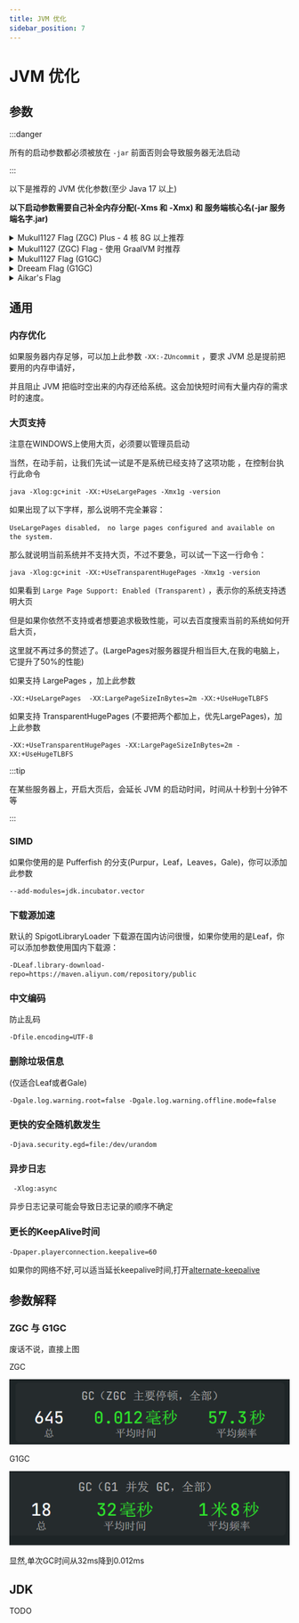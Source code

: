 ```yaml
---
title: JVM 优化
sidebar_position: 7
---
```


# JVM 优化

## 参数

:::danger

所有的启动参数都必须被放在 `-jar` 前面否则会导致服务器无法启动

:::

以下是推荐的 JVM 优化参数(至少 Java 17 以上)

**以下启动参数需要自己补全内存分配(-Xms 和 -Xmx) 和 服务端核心名(-jar 服务端名字.jar)**

<details>
  <summary>Mukul1127 Flag (ZGC) Plus - 4 核 8G 以上推荐</summary>

Mukul1127 Flag Plus 是现代的启动参数，使用 ZGC 作为垃圾回收，**注意:Mukul1127 Flag Plus至少需要 4c8g 以上环境才可以发挥出优势，更低配置请使用 Aikar flag plus**，Mukul1127 Flag Plus 需要 Java 17 以上!

```shell
java -XX:+UnlockExperimentalVMOptions -XX:+UnlockDiagnosticVMOptions -XX:+UseFMA -XX:+UseVectorCmov -XX:+UseNewLongLShift -XX:+UseFastStosb -XX:+SegmentedCodeCache -XX:+OptimizeStringConcat -XX:+DoEscapeAnalysis -XX:+OmitStackTraceInFastThrow -XX:+AlwaysActAsServerClassMachine -XX:+AlwaysPreTouch -XX:+DisableExplicitGC -XX:NmethodSweepActivity=1 -XX:ReservedCodeCacheSize=400M -XX:NonNMethodCodeHeapSize=12M -XX:ProfiledCodeHeapSize=194M -XX:NonProfiledCodeHeapSize=194M -XX:-DontCompileHugeMethods -XX:MaxNodeLimit=240000 -XX:NodeLimitFudgeFactor=8000 -XX:+UseVectorCmov -XX:+PerfDisableSharedMem -XX:+UseFastUnorderedTimeStamps -XX:+UseCriticalJavaThreadPriority -XX:ThreadPriorityPolicy=1 -XX:+UseZGC -XX:AllocatePrefetchStyle=1 -XX:-ZProactive
```

如果你使用Java 21 以上，你可以将`-XX:-ZProactive`换`-XX:+ZGenerational`，Java 22以上必须切换

</details>

<details>
  <summary>Mukul1127 (ZGC) Flag - 使用 GraalVM 时推荐</summary>

GraalVM Java 17+ 的参数，

```shell
java -XX:+UnlockExperimentalVMOptions -XX:+UnlockDiagnosticVMOptions -XX:+UseFMA -XX:+UseVectorCmov -XX:+UseNewLongLShift -XX:+UseFastStosb -XX:+SegmentedCodeCache -XX:+OptimizeStringConcat -XX:+DoEscapeAnalysis -XX:+OmitStackTraceInFastThrow -XX:+AlwaysActAsServerClassMachine -XX:+AlwaysPreTouch -XX:+DisableExplicitGC -XX:AllocatePrefetchStyle=3 -XX:NmethodSweepActivity=1 -XX:ReservedCodeCacheSize=400M -XX:NonNMethodCodeHeapSize=12M -XX:ProfiledCodeHeapSize=194M -XX:NonProfiledCodeHeapSize=194M -XX:-DontCompileHugeMethods -XX:+PerfDisableSharedMem -XX:+UseFastUnorderedTimeStamps -XX:+UseCriticalJavaThreadPriority -XX:+EagerJVMCI -Dgraal.TuneInlinerExploration=1 -XX:+UseZGC -XX:AllocatePrefetchStyle=1 -XX:-ZProactive
```

如果你使用Java 21 以上，你可以将 `-XX:-ZProactive` 换为 `-XX:+ZGenerational` ，Java 22以上必须切换

### 以下是额外选项

更激进的内联，在 Graal 中通过 `-Dgraal.BaseTargetSpending=160` （默认为 120）和 OpenJDK 中的其他一些标志。具有较大缓存的 CPU 可能会从中受益。

`-Dgraal.OptWriteMotion=true` 和 `-Dgraal.WriteableCodeCache=true` ，它们看起来不稳定，但在 GraalVM 22.3.0+ 中可能更稳定

</details>

<details>
  <summary>Mukul1127 Flag (G1GC)</summary>


```shell
java -XX:+UnlockExperimentalVMOptions -XX:+UnlockDiagnosticVMOptions -XX:+UseFMA -XX:+UseVectorCmov -XX:+UseNewLongLShift -XX:+UseFastStosb -XX:+SegmentedCodeCache -XX:+OptimizeStringConcat -XX:+DoEscapeAnalysis -XX:+OmitStackTraceInFastThrow -XX:+AlwaysActAsServerClassMachine -XX:+AlwaysPreTouch -XX:+DisableExplicitGC -XX:NmethodSweepActivity=1 -XX:ReservedCodeCacheSize=400M -XX:NonNMethodCodeHeapSize=12M -XX:ProfiledCodeHeapSize=194M -XX:NonProfiledCodeHeapSize=194M -XX:-DontCompileHugeMethods -XX:MaxNodeLimit=240000 -XX:NodeLimitFudgeFactor=8000 -XX:+UseVectorCmov -XX:+PerfDisableSharedMem -XX:+UseFastUnorderedTimeStamps -XX:+UseCriticalJavaThreadPriority -XX:ThreadPriorityPolicy=1 -XX:AllocatePrefetchStyle=3 -XX:+UseG1GC -XX:MaxGCPauseMillis=37 -XX:+PerfDisableSharedMem -XX:G1HeapRegionSize=16M -XX:G1NewSizePercent=23 -XX:G1ReservePercent=20 -XX:SurvivorRatio=32 -XX:G1MixedGCCountTarget=3 -XX:G1HeapWastePercent=20 -XX:InitiatingHeapOccupancyPercent=10 -XX:G1RSetUpdatingPauseTimePercent=0 -XX:MaxTenuringThreshold=1 -XX:G1SATBBufferEnqueueingThresholdPercent=30 -XX:G1ConcMarkStepDurationMillis=5.0 -XX:GCTimeRatio=99 -XX:G1ConcRefinementServiceIntervalMillis=150 -XX:G1ConcRSHotCardLimit=16
```

</details>

<details>
  <summary>Dreeam Flag (G1GC)</summary>

梦先生的参数

```shell
-XX:+UseG1GC -XX:MaxGCPauseMillis=130 -XX:+UnlockExperimentalVMOptions -XX:+UnlockDiagnosticVMOptions -XX:+ExplicitGCInvokesConcurrent -XX:+AlwaysPreTouch -XX:G1NewSizePercent=28 -XX:G1HeapRegionSize=16M -XX:G1ReservePercent=20 -XX:G1MixedGCCountTarget=3 -XX:InitiatingHeapOccupancyPercent=10 -XX:G1MixedGCLiveThresholdPercent=90 -XX:SurvivorRatio=32 -XX:MaxTenuringThreshold=1 -XX:+PerfDisableSharedMem -XX:G1SATBBufferEnqueueingThresholdPercent=30 -XX:G1ConcMarkStepDurationMillis=5 -XX:G1RSetUpdatingPauseTimePercent=0 -XX:+UseNUMA -XX:-DontCompileHugeMethods -XX:MaxNodeLimit=240000 -XX:NodeLimitFudgeFactor=8000 -XX:ReservedCodeCacheSize=400M -XX:NonNMethodCodeHeapSize=12M -XX:ProfiledCodeHeapSize=194M -XX:NonProfiledCodeHeapSize=194M -XX:NmethodSweepActivity=1 -XX:+UseFastUnorderedTimeStamps -XX:+UseCriticalJavaThreadPriority -XX:AllocatePrefetchStyle=3 -XX:+AlwaysActAsServerClassMachine -XX:+EagerJVMCI -XX:+UseStringDeduplication -XX:+UseAES -XX:+UseAESIntrinsics -XX:+UseFMA -XX:+UseLoopPredicate -XX:+RangeCheckElimination -XX:+OptimizeStringConcat -XX:+UseCompressedOops -XX:+UseThreadPriorities -XX:+OmitStackTraceInFastThrow -XX:+RewriteBytecodes -XX:+RewriteFrequentPairs -XX:+UseFPUForSpilling -XX:+UseFastStosb -XX:+UseNewLongLShift -XX:+UseVectorCmov -XX:+UseXMMForArrayCopy -XX:+UseXmmI2D -XX:+UseXmmI2F -XX:+UseXmmLoadAndClearUpper -XX:+UseXmmRegToRegMoveAll -XX:+EliminateLocks -XX:+DoEscapeAnalysis -XX:+AlignVector -XX:+OptimizeFill -XX:+EnableVectorSupport -XX:+UseCharacterCompareIntrinsics -XX:+UseCopySignIntrinsic -XX:+UseVectorStubs -XX:UseAVX=2 -XX:UseSSE=4 -XX:+UseFastJNIAccessors -XX:+UseInlineCaches
```

</details>

<details>
  <summary>Aikar's Flag </summary>

```shell
java -XX:+UseG1GC -XX:+ParallelRefProcEnabled -XX:MaxGCPauseMillis=200 -XX:+UnlockExperimentalVMOptions -XX:+DisableExplicitGC -XX:+AlwaysPreTouch -XX:G1NewSizePercent=30 -XX:G1MaxNewSizePercent=40 -XX:G1HeapRegionSize=8M -XX:G1ReservePercent=20 -XX:G1HeapWastePercent=5 -XX:G1MixedGCCountTarget=4 -XX:InitiatingHeapOccupancyPercent=15 -XX:G1MixedGCLiveThresholdPercent=90 -XX:G1RSetUpdatingPauseTimePercent=5 -XX:SurvivorRatio=32 -XX:+PerfDisableSharedMem -XX:MaxTenuringThreshold=1
```

</details>

## 通用

### 内存优化

如果服务器内存足够，可以加上此参数 `-XX:-ZUncommit` ，要求 JVM 总是提前把要用的内存申请好，

并且阻止 JVM 把临时空出来的内存还给系统。这会加快短时间有大量内存的需求时的速度。

### 大页支持

注意在WINDOWS上使用大页，必须要以管理员启动

当然，在动手前，让我们先试一试是不是系统已经支持了这项功能 ，在控制台执行此命令

```shell
java -Xlog:gc+init -XX:+UseLargePages -Xmx1g -version
```

如果出现了以下字样，那么说明不完全兼容：

```shell
UseLargePages disabled， no large pages configured and available on the system.
```

那么就说明当前系统并不支持大页，不过不要急，可以试一下这一行命令：

```shell
java -Xlog:gc+init -XX:+UseTransparentHugePages -Xmx1g -version
```

如果看到 `Large Page Support: Enabled (Transparent)` ，表示你的系统支持透明大页

但是如果你依然不支持或者想要追求极致性能，可以去百度搜索当前的系统如何开启大页，

这里就不再过多的赘述了。(LargePages对服务器提升相当巨大,在我的电脑上，它提升了50%的性能)

如果支持 LargePages ，加上此参数

```shell
-XX:+UseLargePages  -XX:LargePageSizeInBytes=2m -XX:+UseHugeTLBFS
```


如果支持 TransparentHugePages (不要把两个都加上，优先LargePages)，加上此参数

```shell
-XX:+UseTransparentHugePages -XX:LargePageSizeInBytes=2m -XX:+UseHugeTLBFS
```

:::tip

在某些服务器上，开启大页后，会延长 JVM 的启动时间，时间从十秒到十分钟不等

:::


### SIMD

如果你使用的是 Pufferfish 的分支(Purpur，Leaf，Leaves，Gale)，你可以添加此参数

```shell
--add-modules=jdk.incubator.vector
```

### 下载源加速

默认的 SpigotLibraryLoader 下载源在国内访问很慢，如果你使用的是Leaf，你可以添加参数使用国内下载源：

```shell
-DLeaf.library-download-repo=https://maven.aliyun.com/repository/public
```

### 中文编码

防止乱码

```shell
-Dfile.encoding=UTF-8
```

### 删除垃圾信息

(仅适合Leaf或者Gale)

```shell
-Dgale.log.warning.root=false -Dgale.log.warning.offline.mode=false
```

### 更快的安全随机数发生

```shell
-Djava.security.egd=file:/dev/urandom
```

### 异步日志

```shell
 -Xlog:async
```

异步日志记录可能会导致日志记录的顺序不确定

### 更长的KeepAlive时间

```shell
-Dpaper.playerconnection.keepalive=60
```

如果你的网络不好,可以适当延长keepalive时间,打开[alternate-keepalive](go.md#use-alternate-keepalive)

## 参数解释

### ZGC 与 G1GC

废话不说，直接上图

ZGC

![](_images/zgc.png)

G1GC

![](_images/g1gc.png)

显然,单次GC时间从32ms降到0.012ms

## JDK

TODO
